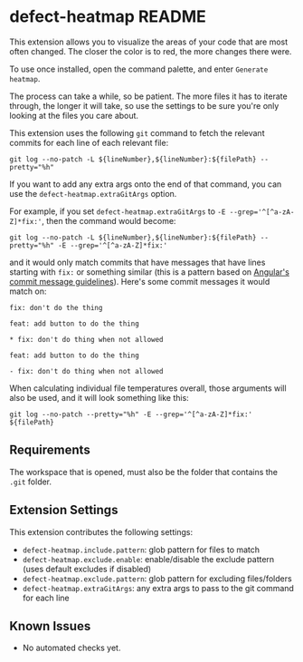 # defect-heatmap README

This extension allows you to visualize the areas of your code that are most often changed. The closer the color is to red, the more changes there were.

To use once installed, open the command palette, and enter `Generate heatmap`.

The process can take a while, so be patient. The more files it has to iterate through, the longer it will take, so use the settings to be sure you're only looking at the files you care about.

This extension uses the following `git` command to fetch the relevant commits for each line of each relevant file:

```shell
git log --no-patch -L ${lineNumber},${lineNumber}:${filePath} --pretty="%h"
```

If you want to add any extra args onto the end of that command, you can use the `defect-heatmap.extraGitArgs` option.

For example, if you set `defect-heatmap.extraGitArgs` to `-E --grep='^[^a-zA-Z]*fix:'`, then the command would become:

```shell
git log --no-patch -L ${lineNumber},${lineNumber}:${filePath} --pretty="%h" -E --grep='^[^a-zA-Z]*fix:'
```

and it would only match commits that have messages that have lines starting with `fix:` or something similar (this is a pattern based on [Angular's commit message guidelines](https://github.com/angular/angular/blob/master/CONTRIBUTING.md)). Here's some commit messages it would match on:

```text
fix: don't do the thing
```

```text
feat: add button to do the thing

* fix: don't do thing when not allowed
```

```text
feat: add button to do the thing

- fix: don't do thing when not allowed
```

When calculating individual file temperatures overall, those arguments will also be used, and it will look something like this:

```shell
git log --no-patch --pretty="%h" -E --grep='^[^a-zA-Z]*fix:' ${filePath}
```

## Requirements

The workspace that is opened, must also be the folder that contains the `.git` folder.

## Extension Settings

This extension contributes the following settings:

* `defect-heatmap.include.pattern`: glob pattern for files to match
* `defect-heatmap.exclude.enable`: enable/disable the exclude pattern (uses default excludes if disabled)
* `defect-heatmap.exclude.pattern`: glob pattern for excluding files/folders
* `defect-heatmap.extraGitArgs`: any extra args to pass to the git command for each line

## Known Issues

* No automated checks yet.
